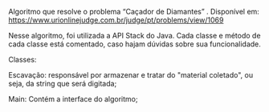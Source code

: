 Algoritmo que resolve o problema “Caçador de Diamantes” . Disponível em: https://www.urionlinejudge.com.br/judge/pt/problems/view/1069

Nesse algoritmo, foi utilizada a API Stack do Java.
Cada classe e método de cada classe está comentado, caso hajam dúvidas sobre sua funcionalidade.

Classes:

Escavação: responsável por armazenar e tratar do "material coletado", ou seja, da string que será digitada;

Main: Contém a interface do algoritmo;
